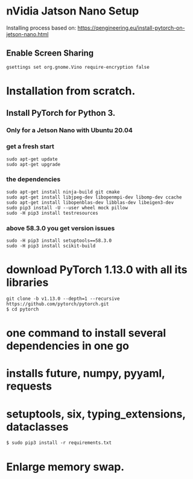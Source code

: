 # nVidia Jatson Nano Setup
Installing process based on: 
https://qengineering.eu/install-pytorch-on-jetson-nano.html

## Enable Screen Sharing
```
gsettings set org.gnome.Vino require-encryption false
```

# Installation from scratch.

## Install PyTorch for Python 3.

### Only for a Jetson Nano with Ubuntu 20.04

### get a fresh start
```
sudo apt-get update
sudo apt-get upgrade
```
### the dependencies
```
sudo apt-get install ninja-build git cmake
sudo apt-get install libjpeg-dev libopenmpi-dev libomp-dev ccache
sudo apt-get install libopenblas-dev libblas-dev libeigen3-dev
sudo pip3 install -U --user wheel mock pillow
sudo -H pip3 install testresources
```
### above 58.3.0 you get version issues
```
sudo -H pip3 install setuptools==58.3.0
sudo -H pip3 install scikit-build
```
# download PyTorch 1.13.0 with all its libraries
```
git clone -b v1.13.0 --depth=1 --recursive https://github.com/pytorch/pytorch.git
$ cd pytorch
```
# one command to install several dependencies in one go
# installs future, numpy, pyyaml, requests
# setuptools, six, typing_extensions, dataclasses
```
$ sudo pip3 install -r requirements.txt
```

# Enlarge memory swap.

